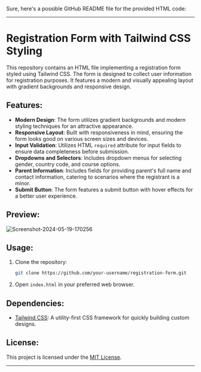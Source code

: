 Sure, here's a possible GitHub README file for the provided HTML code:

---

# Registration Form with Tailwind CSS Styling

This repository contains an HTML file implementing a registration form styled using Tailwind CSS. The form is designed to collect user information for registration purposes. It features a modern and visually appealing layout with gradient backgrounds and responsive design.

## Features:

- **Modern Design**: The form utilizes gradient backgrounds and modern styling techniques for an attractive appearance.
- **Responsive Layout**: Built with responsiveness in mind, ensuring the form looks good on various screen sizes and devices.
- **Input Validation**: Utilizes HTML `required` attribute for input fields to ensure data completeness before submission.
- **Dropdowns and Selectors**: Includes dropdown menus for selecting gender, country code, and course options.
- **Parent Information**: Includes fields for providing parent's full name and contact information, catering to scenarios where the registrant is a minor.
- **Submit Button**: The form features a submit button with hover effects for a better user experience.

## Preview:

<img src="https://i.ibb.co/ZWkh0K2/Screenshot-2024-05-19-170256.png" alt="Screenshot-2024-05-19-170256" border="0">

## Usage:

1. Clone the repository:

   ```bash
   git clone https://github.com/your-username/registration-form.git
   ```

2. Open `index.html` in your preferred web browser.

## Dependencies:

- [Tailwind CSS](https://tailwindcss.com/): A utility-first CSS framework for quickly building custom designs.

## License:

This project is licensed under the [MIT License](LICENSE).

---
